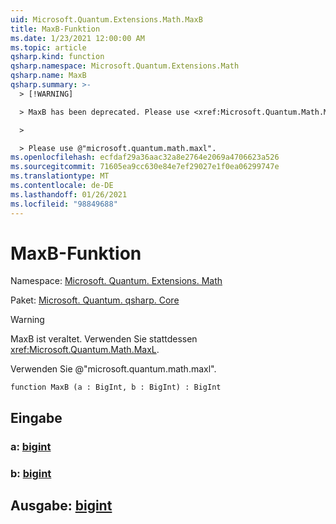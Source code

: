 ```yaml
---
uid: Microsoft.Quantum.Extensions.Math.MaxB
title: MaxB-Funktion
ms.date: 1/23/2021 12:00:00 AM
ms.topic: article
qsharp.kind: function
qsharp.namespace: Microsoft.Quantum.Extensions.Math
qsharp.name: MaxB
qsharp.summary: >-
  > [!WARNING]

  > MaxB has been deprecated. Please use <xref:Microsoft.Quantum.Math.MaxL> instead.

  >

  > Please use @"microsoft.quantum.math.maxl".
ms.openlocfilehash: ecfdaf29a36aac32a8e2764e2069a4706623a526
ms.sourcegitcommit: 71605ea9cc630e84e7ef29027e1f0ea06299747e
ms.translationtype: MT
ms.contentlocale: de-DE
ms.lasthandoff: 01/26/2021
ms.locfileid: "98849688"
---
```

# <a name="maxb-function"></a>MaxB-Funktion

Namespace: [Microsoft. Quantum. Extensions. Math](xref:Microsoft.Quantum.Extensions.Math)

Paket: [Microsoft. Quantum. qsharp. Core](https://nuget.org/packages/Microsoft.Quantum.QSharp.Core)


> [!WARNING]
> MaxB ist veraltet. Verwenden Sie stattdessen <xref:Microsoft.Quantum.Math.MaxL>.
>
> Verwenden Sie @"microsoft.quantum.math.maxl".



```qsharp
function MaxB (a : BigInt, b : BigInt) : BigInt
```


## <a name="input"></a>Eingabe

### <a name="a--bigint"></a>a: [bigint](xref:microsoft.quantum.lang-ref.bigint)




### <a name="b--bigint"></a>b: [bigint](xref:microsoft.quantum.lang-ref.bigint)





## <a name="output--bigint"></a>Ausgabe: [bigint](xref:microsoft.quantum.lang-ref.bigint)


